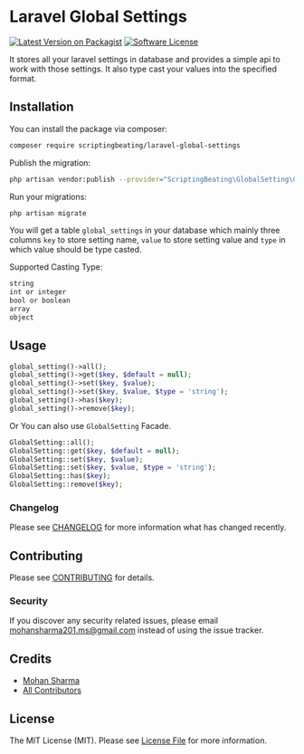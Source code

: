 # Laravel Global Settings

[![Latest Version on Packagist](https://img.shields.io/packagist/v/scriptingbeating/global-settings.svg?style=flat-square)](https://packagist.org/packages/scriptingbeating/global-settings)
[![Software License](https://img.shields.io/badge/license-MIT-brightgreen.svg)](LICENSE.md)

It stores all your laravel settings in database and provides a simple api to work with those settings. It also type cast your values into the specified format.

## Installation

You can install the package via composer:

```bash
composer require scriptingbeating/laravel-global-settings
```

Publish the migration:

```bash
php artisan vendor:publish --provider="ScriptingBeating\GlobalSetting\GlobalSettingServiceProvider" --tag="migrations"
```

Run your migrations:

```bash
php artisan migrate
```

You will get a table `global_settings` in your database which mainly three columns
`key` to store setting name, `value` to store setting value and `type` in which value should be type casted.


Supported Casting Type:

```bash
string
int or integer
bool or boolean
array
object
```

## Usage

``` php
global_setting()->all();
global_setting()->get($key, $default = null);
global_setting()->set($key, $value);
global_setting()->set($key, $value, $type = 'string');
global_setting()->has($key);
global_setting()->remove($key);
```

Or You can also use `GlobalSetting` Facade.

``` php
GlobalSetting::all();
GlobalSetting::get($key, $default = null);
GlobalSetting::set($key, $value);
GlobalSetting::set($key, $value, $type = 'string');
GlobalSetting::has($key);
GlobalSetting::remove($key);
```

### Changelog

Please see [CHANGELOG](CHANGELOG.md) for more information what has changed recently.

## Contributing

Please see [CONTRIBUTING](CONTRIBUTING.md) for details.

### Security

If you discover any security related issues, please email mohansharma201.ms@gmail.com instead of using the issue tracker.

## Credits

- [Mohan Sharma](https://github.com/scriptingbeating)
- [All Contributors](../../contributors)

## License

The MIT License (MIT). Please see [License File](LICENSE.md) for more information.